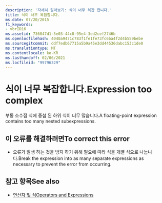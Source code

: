 ```yaml
---
description: '자세히 알아보기: 식이 너무 복잡 합니다.'
title: 식이 너무 복잡합니다.
ms.date: 07/20/2015
f1_keywords:
- vbrID16
ms.assetid: 736847d1-5e03-44c8-95e4-3ed2cef2746b
ms.openlocfilehash: 4040a9471c783f1fe1fe73fc6ba4f2d4b559bebe
ms.sourcegitcommit: ddf7edb67715a5b9a45e3dd44536dabc153c1de0
ms.translationtype: MT
ms.contentlocale: ko-KR
ms.lasthandoff: 02/06/2021
ms.locfileid: "99796329"
---
```

# <a name="expression-too-complex"></a><span data-ttu-id="6e9d1-103">식이 너무 복잡합니다.</span><span class="sxs-lookup"><span data-stu-id="6e9d1-103">Expression too complex</span></span>

<span data-ttu-id="6e9d1-104">부동 소수점 식에 중첩 된 하위 식이 너무 많습니다.</span><span class="sxs-lookup"><span data-stu-id="6e9d1-104">A floating-point expression contains too many nested subexpressions.</span></span>  
  
## <a name="to-correct-this-error"></a><span data-ttu-id="6e9d1-105">이 오류를 해결하려면</span><span class="sxs-lookup"><span data-stu-id="6e9d1-105">To correct this error</span></span>  
  
- <span data-ttu-id="6e9d1-106">오류가 발생 하는 것을 방지 하기 위해 필요에 따라 식을 개별 식으로 나눕니다.</span><span class="sxs-lookup"><span data-stu-id="6e9d1-106">Break the expression into as many separate expressions as necessary to prevent the error from occurring.</span></span>  
  
## <a name="see-also"></a><span data-ttu-id="6e9d1-107">참고 항목</span><span class="sxs-lookup"><span data-stu-id="6e9d1-107">See also</span></span>

- [<span data-ttu-id="6e9d1-108">연산자 및 식</span><span class="sxs-lookup"><span data-stu-id="6e9d1-108">Operators and Expressions</span></span>](../../programming-guide/language-features/operators-and-expressions/index.md)
